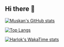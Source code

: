 ## Hi there 👋

[![Muskan's GitHub stats](https://github-readme-stats.vercel.app/api?username=ItsMuskanGoyal&show_icons=true&hide_rank=true)](https://github.com/ItsMuskanGoyal/github-readme-stats)

[![Top Langs](https://github-readme-stats.vercel.app/api/top-langs/?username=itsmuskangoyal&layout=donut)](https://github.com/itsmuskangoyal/github-readme-stats)


[![Harlok's WakaTime stats](https://github-readme-stats.vercel.app/api/wakatime?username=itsmuskangoyal)](https://github.com/itsmuskangoyal/github-readme-stats)
<!--
**ItsMuskanGoyal/ItsMuskanGoyal** is a ✨ _special_ ✨ repository because its `README.md` (this file) appears on your GitHub profile.

Here are some ideas to get you started:

- 🔭 I’m currently working on ...
- 🌱 I’m currently learning ...
- 👯 I’m looking to collaborate on ...
- 🤔 I’m looking for help with ...
- 💬 Ask me about ...
- 📫 How to reach me: ...
- 😄 Pronouns: ...
- ⚡ Fun fact: ...
-->
